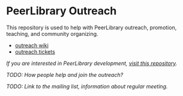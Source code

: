 PeerLibrary Outreach
====================

This repository is used to help with PeerLibrary outreach, promotion, teaching, and community organizing.

* [outreach wiki](https://github.com/peerlibrary/outreach/wiki)
* [outreach tickets](https://github.com/peerlibrary/outreach/issues)

_If you are interested in PeerLibrary development, [visit this repository](https://github.com/peerlibrary/peerlibrary)._

_TODO: How people help and join the outreach?_

_TODO: Link to the mailing list, information about regular meeting._
